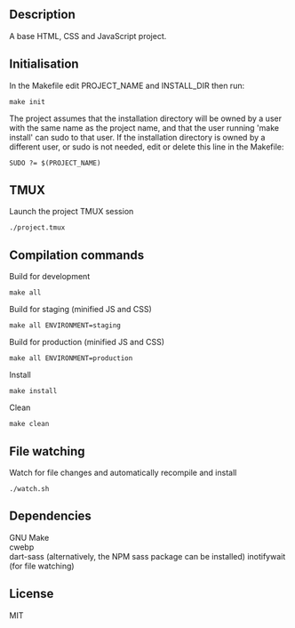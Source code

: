 ## Description

A base HTML, CSS and JavaScript project.

## Initialisation

In the Makefile edit PROJECT_NAME and INSTALL_DIR then run:

    make init

The project assumes that the installation directory will be owned by a user with the same name as the project name, and that the user running 'make install' can sudo to that user. If the installation directory is owned by a different user, or sudo is not needed, edit or delete this line in the Makefile:

    SUDO ?= $(PROJECT_NAME)

## TMUX

Launch the project TMUX session

    ./project.tmux

## Compilation commands

Build for development

    make all

Build for staging (minified JS and CSS)

    make all ENVIRONMENT=staging

Build for production (minified JS and CSS)

    make all ENVIRONMENT=production

Install

    make install

Clean

    make clean 

## File watching

Watch for file changes and automatically recompile and install

    ./watch.sh

## Dependencies

GNU Make\
cwebp\
dart-sass (alternatively, the NPM sass package can be installed)
inotifywait (for file watching)

## License

MIT
